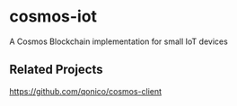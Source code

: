 # cosmos-iot
A Cosmos Blockchain implementation for small IoT devices

## Related Projects
https://github.com/qonico/cosmos-client
